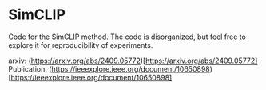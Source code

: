 # SimCLIP
Code for the SimCLIP method. The code is disorganized, but feel free to explore it for reproducibility of experiments.

arxiv: (https://arxiv.org/abs/2409.05772)[https://arxiv.org/abs/2409.05772]
Publication: (https://ieeexplore.ieee.org/document/10650898)[https://ieeexplore.ieee.org/document/10650898]
